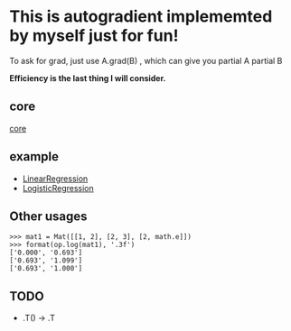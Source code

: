 # This is autogradient implememted by myself just for fun!

To ask for grad, just use A.grad(B) , which can give you partial A partial B

**Efficiency is the last thing I will consider.**
## core
[core](https://github.com/luo3300612/MyDL/blob/master/autograd/autograd/DataStructure.py)

## example
* [LinearRegression](https://github.com/luo3300612/MyDL/blob/master/autograd/examples/LinearRegression.py)
* [LogisticRegression](https://github.com/luo3300612/MyDL/blob/master/autograd/examples/LogisticRegression.py)

## Other usages 
```angular2html
>>> mat1 = Mat([[1, 2], [2, 3], [2, math.e]])
>>> format(op.log(mat1), '.3f')
['0.000', '0.693']
['0.693', '1.099']
['0.693', '1.000']

```

## TODO
* .T() -> .T